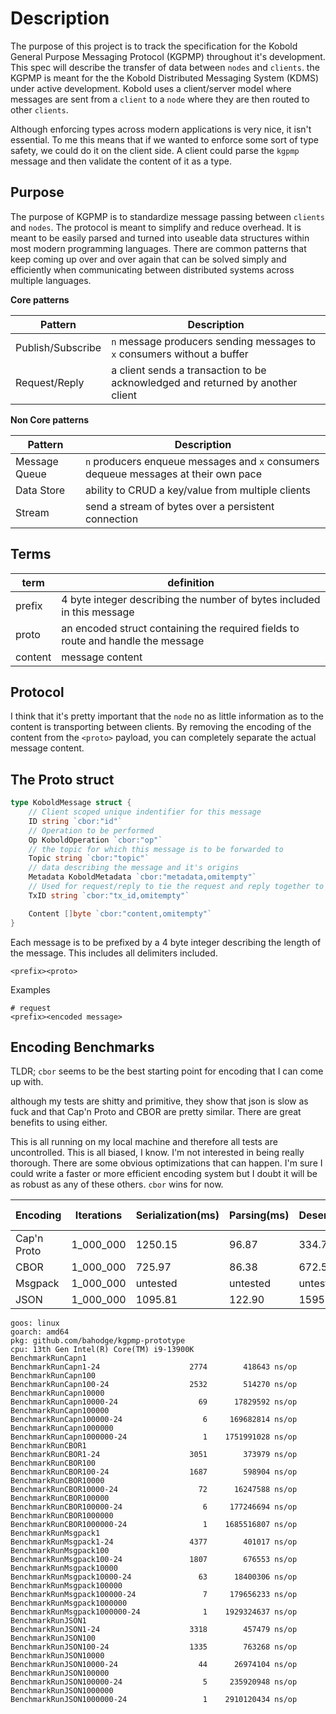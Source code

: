 # Description

The purpose of this project is to track the specification for the Kobold General Purpose Messaging Protocol (KGPMP) throughout it's development. This spec will describe the transfer of data between `nodes` and `clients`. the KGPMP is meant for the the Kobold Distributed Messaging System (KDMS) under active development. Kobold uses a client/server model where messages are sent from a `client` to a `node` where they are then routed to other `clients`.

Although enforcing types across modern applications is very nice, it isn't essential. To me this means that if we wanted to enforce some sort of type safety, we could do it on the client side. A client could parse the `kgpmp` message and then validate the content of it as a type.

## Purpose

The purpose of KGPMP is to standardize message passing between `clients` and `nodes`. The protocol is meant to simplify and reduce overhead. It is meant to be easily parsed and turned into useable data structures within most modern programming languages. There are common patterns that keep coming up over and over again that can be solved simply and efficiently when communicating between distributed systems across multiple languages.

**Core patterns**

| Pattern           | Description                                                                    |
| ----------------- | ------------------------------------------------------------------------------ |
| Publish/Subscribe | `n` message producers sending messages to `x` consumers without a buffer       |
| Request/Reply     | a client sends a transaction to be acknowledged and returned by another client |

**Non Core patterns**

| Pattern       | Description                                                                         |
| ------------- | ----------------------------------------------------------------------------------- |
| Message Queue | `n` producers enqueue messages and `x` consumers dequeue messages at their own pace |
| Data Store    | ability to CRUD a key/value from multiple clients                                   |
| Stream        | send a stream of bytes over a persistent connection                                 |

## Terms

| term    | definition                                                                       |
| ------- | -------------------------------------------------------------------------------- |
| prefix  | 4 byte integer describing the number of bytes included in this message           |
| proto   | an encoded struct containing the required fields to route and handle the message |
| content | message content                                                                  |

## Protocol

I think that it's pretty important that the `node` no as little information as to the content is transporting between clients. By removing the encoding of the content from the `<proto>` payload, you can completely separate the actual message content.

## The Proto struct

```go
type KoboldMessage struct {
	// Client scoped unique indentifier for this message
	ID string `cbor:"id"`
	// Operation to be performed
	Op KoboldOperation `cbor:"op"`
	// the topic for which this message is to be forwarded to
	Topic string `cbor:"topic"`
	// data describing the message and it's origins
	Metadata KoboldMetadata `cbor:"metadata,omitempty"`
	// Used for request/reply to tie the request and reply together to the same client/connection
	TxID string `cbor:"tx_id,omitempty"`

	Content []byte `cbor:"content,omitempty"`
}
```

Each message is to be prefixed by a 4 byte integer describing the length of the message. This includes all delimiters included.

```
<prefix><proto>
```

Examples

```
# request
<prefix><encoded message>
```

## Encoding Benchmarks

TLDR; `cbor` seems to be the best starting point for encoding that I can come up with.

although my tests are shitty and primitive, they show that json is slow as fuck and that Cap'n Proto and CBOR are pretty similar. There are great benefits to using either.

This is all running on my local machine and therefore all tests are uncontrolled. This is all biased, I know. I'm not interested in being really thorough. There are some obvious optimizations that can happen. I'm sure I could write a faster or more efficient encoding system but I doubt it will be as robust as any of these others. `cbor` wins for now.

| Encoding    | Iterations | Serialization(ms) | Parsing(ms) | Deserialization(ms) | Total Time(ms) |
| ----------- | ---------- | ----------------- | ----------- | ------------------- | -------------- |
| Cap'n Proto | 1_000_000  | 1250.15           | 96.87       | 334.78              | 1681.90        |
| CBOR        | 1_000_000  | 725.97            | 86.38       | 672.57              | 1484.96        |
| Msgpack     | 1_000_000  | untested          | untested    | untested            | untested       |
| JSON        | 1_000_000  | 1095.81           | 122.90      | 1595.00             | 2813.74        |

```
goos: linux
goarch: amd64
pkg: github.com/bahodge/kgpmp-prototype
cpu: 13th Gen Intel(R) Core(TM) i9-13900K
BenchmarkRunCapn1
BenchmarkRunCapn1-24             	    2774	    418643 ns/op
BenchmarkRunCapn100
BenchmarkRunCapn100-24           	    2532	    514270 ns/op
BenchmarkRunCapn10000
BenchmarkRunCapn10000-24         	      69	  17829592 ns/op
BenchmarkRunCapn100000
BenchmarkRunCapn100000-24        	       6	 169682814 ns/op
BenchmarkRunCapn1000000
BenchmarkRunCapn1000000-24       	       1	1751991028 ns/op
BenchmarkRunCBOR1
BenchmarkRunCBOR1-24             	    3051	    373979 ns/op
BenchmarkRunCBOR100
BenchmarkRunCBOR100-24           	    1687	    598904 ns/op
BenchmarkRunCBOR10000
BenchmarkRunCBOR10000-24         	      72	  16247588 ns/op
BenchmarkRunCBOR100000
BenchmarkRunCBOR100000-24        	       6	 177246694 ns/op
BenchmarkRunCBOR1000000
BenchmarkRunCBOR1000000-24       	       1	1685516807 ns/op
BenchmarkRunMsgpack1
BenchmarkRunMsgpack1-24          	    4377	    401017 ns/op
BenchmarkRunMsgpack100
BenchmarkRunMsgpack100-24        	    1807	    676553 ns/op
BenchmarkRunMsgpack10000
BenchmarkRunMsgpack10000-24      	      63	  18400306 ns/op
BenchmarkRunMsgpack100000
BenchmarkRunMsgpack100000-24     	       7	 179656233 ns/op
BenchmarkRunMsgpack1000000
BenchmarkRunMsgpack1000000-24    	       1	1929324637 ns/op
BenchmarkRunJSON1
BenchmarkRunJSON1-24             	    3318	    457479 ns/op
BenchmarkRunJSON100
BenchmarkRunJSON100-24           	    1335	    763268 ns/op
BenchmarkRunJSON10000
BenchmarkRunJSON10000-24         	      44	  26974104 ns/op
BenchmarkRunJSON100000
BenchmarkRunJSON100000-24        	       5	 235920948 ns/op
BenchmarkRunJSON1000000
BenchmarkRunJSON1000000-24       	       1	2910120434 ns/op
```
